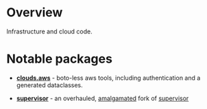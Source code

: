 # Overview

Infrastructure and cloud code.

# Notable packages

- **[clouds.aws](clouds/aws)** - boto-less aws tools, including authentication and a generated dataclasses.

- **[supervisor](supervisor)** - an overhauled, [amalgamated](https://github.com/wrmsr/omlish/tree/master/omdev#amalgamation)
  fork of [supervisor](https://github.com/Supervisor/supervisor)
